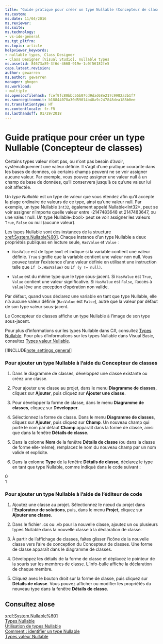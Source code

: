 ```yaml
---
title: "Guide pratique pour créer un type Nullable (Concepteur de classes) | Microsoft Docs"
ms.custom: 
ms.date: 11/04/2016
ms.reviewer: 
ms.suite: 
ms.technology:
- vs-ide-general
ms.tgt_pltfrm: 
ms.topic: article
helpviewer_keywords:
- nullable types, Class Designer
- Class Designer [Visual Studio], nullable types
ms.assetid: 84673a89-3f6d-4668-919e-1c0f56182fe5
caps.latest.revision: 
author: gewarren
ms.author: gewarren
manager: ghogen
ms.workload:
- multiple
ms.openlocfilehash: fcef9fc80bbc55b07cd9dad68e217c9982a3b1f7
ms.sourcegitcommit: b18844078a30d59014b48a9c247848dea188b0ee
ms.translationtype: HT
ms.contentlocale: fr-FR
ms.lasthandoff: 01/29/2018
---
```

# <a name="how-to-create-a-nullable-type-class-designer"></a>Guide pratique pour créer un type Nullable (Concepteur de classes)
Certains types valeur n’ont pas, ou n’ont pas besoin d’avoir, systématiquement une valeur définie. Il s’agit d’une pratique courante dans les bases de données, où certains champs peuvent ne se voir assigner aucune valeur. Par exemple, vous pouvez assigner une valeur null à un champ de base de données, qu’il conservera jusqu’à ce qu’une valeur lui soit affectée.  
  
Un *type Nullable* est un type de valeur que vous étendez afin qu’il accepte la plage ordinaire de valeurs de ce type, ainsi qu’une valeur null. Par exemple, un type Nullable `Int32`, également appelé Nullable\<Int32>, peut se voir assigner n’importe quelle valeur entre -2147483648 et 2147483647, ou une valeur null. Un type Nullable\<bool> peut se voir assigner les valeurs `True`, `False` ou null (aucune valeur).  
  
Les types Nullable sont des instances de la structure <xref:System.Nullable%601>. Chaque instance d’un type Nullable a deux propriétés publiques en lecture seule, `HasValue` et `Value` :  
  
-   `HasValue` est de type `bool` et indique si la variable contient une valeur définie. `True` signifie que la variable contient une valeur non null. Vous pouvez tester l’existence d’une valeur définie en utilisant une instruction telle que `if (x.HasValue)` ou `if (y != null)`.  
  
-   `Value` est du même type que le type sous-jacent. Si `HasValue` est `True`, `Value` contient une valeur significative. Si `HasValue` est `False`, l’accès à `Value` lève une exception d’opération non valide.  
  
Par défaut, quand vous déclarez une variable en tant que type Nullable, elle n’a aucune valeur définie (`HasValue` est `False`), autre que la valeur par défaut de son type valeur sous-jacent.  
  
Le Concepteur de classes affiche un type Nullable à l’image de son type sous-jacent.  
  
Pour plus d’informations sur les types Nullable dans C#, consultez [Types Nullable](/dotnet/csharp/programming-guide/nullable-types/index). Pour plus d’informations sur les types Nullable dans Visual Basic, consultez [Types valeur Nullable](/dotnet/visual-basic/programming-guide/language-features/data-types/nullable-value-types).  
  
[!INCLUDE[note_settings_general](../../data-tools/includes/note_settings_general_md.md)]  
  
### <a name="to-add-a-nullable-type-by-using-the-class-designer"></a>Pour ajouter un type Nullable à l’aide du Concepteur de classes  
  
1.  Dans le diagramme de classes, développez une classe existante ou créez une classe.  
  
2.  Pour ajouter une classe au projet, dans le menu **Diagramme de classes**, cliquez sur **Ajouter**, puis cliquez sur **Ajouter une classe**.  
  
3.  Pour développer la forme de classe, dans le menu **Diagramme de classes**, cliquez sur **Développer**.  
  
4.  Sélectionnez la forme de classe. Dans le menu **Diagramme de classes**, cliquez sur **Ajouter**, puis cliquez sur **Champ**. Un nouveau champ qui porte le nom par défaut **Champ** apparaît dans la forme de classe, ainsi que dans la fenêtre **Détails de classe**.  
  
5.  Dans la colonne **Nom** de la fenêtre **Détails de classe** (ou dans la classe de forme elle-même), remplacez le nom du nouveau champ par un nom valide et explicite.  
  
6.  Dans la colonne **Type** de la fenêtre **Détails de classe**, déclarez le type en tant que type Nullable, comme indiqué dans le code suivant :  
  
<CodeContentPlaceHolder>0</CodeContentPlaceHolder>  
<CodeContentPlaceHolder>1</CodeContentPlaceHolder>  
### <a name="to-add-a-nullable-type-by-using-the-code-editor"></a>Pour ajouter un type Nullable à l’aide de l’éditeur de code  
  
1.  Ajoutez une classe au projet. Sélectionnez le nœud du projet dans l’**Explorateur de solutions**, puis, dans le menu **Projet**, cliquez sur **Ajouter une classe**.  
  
2.  Dans le fichier .cs ou .vb pour la nouvelle classe, ajoutez un ou plusieurs types Nullable dans la nouvelle classe à la déclaration de classe.  
  
3.  À partir de l’affichage de classes, faites glisser l’icône de la nouvelle classe vers l’aire de conception du Concepteur de classes. Une forme de classe apparaît dans le diagramme de classes.  
  
4.  Développez les détails de la forme de classe et déplacez le pointeur de la souris sur les membres de classe. L’info-bulle affiche la déclaration de chaque membre.  
  
5.  Cliquez avec le bouton droit sur la forme de classe, puis cliquez sur **Détails de classe**. Vous pouvez afficher ou modifier les propriétés du nouveau type dans la fenêtre **Détails de classe**.  
  
## <a name="see-alose"></a>Consultez alose
<xref:System.Nullable%601>   
[Types Nullable](/dotnet/csharp/programming-guide/nullable-types/index)   
[Utilisation de types Nullable](/dotnet/csharp/programming-guide/nullable-types/using-nullable-types)   
[Comment : identifier un type Nullable](/dotnet/csharp/programming-guide/nullable-types/how-to-identify-a-nullable-type)   
[Types valeur Nullable](/dotnet/visual-basic/programming-guide/language-features/data-types/nullable-value-types)